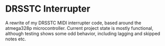 # DRSSTC Interrupter

A rewrite of my DRSSTC MIDI interrupter code, based around the atmega328p microcontroller.
Current project state is mostly functional, although testing shows some odd behavior, including lagging and skipped notes etc.
